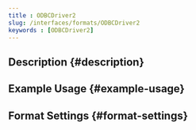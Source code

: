 ```yaml
---
title : ODBCDriver2
slug: /interfaces/formats/ODBCDriver2
keywords : [ODBCDriver2]
---
```


## Description {#description}

## Example Usage {#example-usage}

## Format Settings {#format-settings}